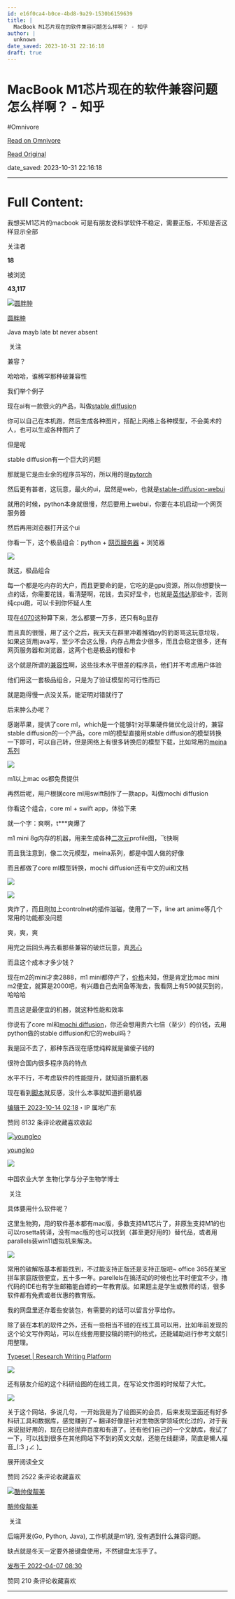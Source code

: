 ```yaml
---
id: e16f0ca4-b0ce-4bd8-9a29-1530b6159639
title: |
  MacBook M1芯片现在的软件兼容问题怎么样啊？ - 知乎
author: |
  unknown
date_saved: 2023-10-31 22:16:18
draft: true
---
```


# MacBook M1芯片现在的软件兼容问题怎么样啊？ - 知乎
#Omnivore

[Read on Omnivore](https://omnivore.app/me/https-www-zhihu-com-question-526498049-answer-3249229624-18b88aabb8e)

[Read Original](https://www.zhihu.com/question/526498049/answer/3249229624)

date_saved: 2023-10-31 22:16:18


--- 

# Full Content: 

我想买M1芯片的macbook 可是有朋友说科学软件不稳定，需要正版，不知是否这样显示全部 ​

关注者

**18**

被浏览

**43,117**

[![圆胖肿](https://proxy-prod.omnivore-image-cache.app/0x0,s5GCNHRC_MYWFTSIq9LE8TUvDe8_bo8pJ1TbKjuV1JRs/https://picx.zhimg.com/v2-ea3ac0222577a3d515b61c499014a42d_l.jpg?source=2c26e567)](https://www.zhihu.com/people/zhao-ce-33)

[圆胖肿](https://www.zhihu.com/people/zhao-ce-33)

Java mayb late bt never absent

​ 关注

兼容？

哈哈哈，谁稀罕那种破兼容性

我们举个例子

现在ai有一款很火的产品，叫做[stable diffusion](https://www.zhihu.com/search?q=stable%20diffusion&search%5Fsource=Entity&hybrid%5Fsearch%5Fsource=Entity&hybrid%5Fsearch%5Fextra=%7B%22sourceType%22%3A%22answer%22%2C%22sourceId%22%3A3249229624%7D)

你可以自己在本机跑，然后生成各种图片，搭配上网络上各种模型，不会美术的人，也可以生成各种图片了

但是呢

stable diffusion有一个巨大的问题

那就是它是由业余的程序员写的，所以用的是[pytorch](https://www.zhihu.com/search?q=pytorch&search%5Fsource=Entity&hybrid%5Fsearch%5Fsource=Entity&hybrid%5Fsearch%5Fextra=%7B%22sourceType%22%3A%22answer%22%2C%22sourceId%22%3A3249229624%7D)

然后更有甚者，这玩意，最火的ui，居然是web，也就是[stable-diffusion-webui](https://www.zhihu.com/search?q=stable-diffusion-webui&search%5Fsource=Entity&hybrid%5Fsearch%5Fsource=Entity&hybrid%5Fsearch%5Fextra=%7B%22sourceType%22%3A%22answer%22%2C%22sourceId%22%3A3249229624%7D)

就用的时候，python本身就很慢，然后要用上webui，你要在本机启动一个网页服务器

然后再用浏览器打开这个ui

你看一下，这个极品组合：python + [网页服务器](https://www.zhihu.com/search?q=%E7%BD%91%E9%A1%B5%E6%9C%8D%E5%8A%A1%E5%99%A8&search%5Fsource=Entity&hybrid%5Fsearch%5Fsource=Entity&hybrid%5Fsearch%5Fextra=%7B%22sourceType%22%3A%22answer%22%2C%22sourceId%22%3A3249229624%7D) \+ 浏览器

![](https://proxy-prod.omnivore-image-cache.app/1906x1021,slvtkJlK-dQjJ4DcPrkk9Hc0fubYxylIGZnX2Lez8Sf0/https://pic1.zhimg.com/50/v2-d0e5dce7062fe52d03c82b45e09b45cc_720w.jpg?source=2c26e567)

就这，极品组合

每一个都是吃内存的大户，而且更要命的是，它吃的是gpu资源，所以你想要快一点的话，你需要花钱，看清楚啊，花钱，去买好显卡，也就是[英伟达](https://www.zhihu.com/search?q=%E8%8B%B1%E4%BC%9F%E8%BE%BE&search%5Fsource=Entity&hybrid%5Fsearch%5Fsource=Entity&hybrid%5Fsearch%5Fextra=%7B%22sourceType%22%3A%22answer%22%2C%22sourceId%22%3A3249229624%7D)那些卡，否则纯cpu跑，可以卡到你怀疑人生

现在[4070](https://www.zhihu.com/search?q=4070&search%5Fsource=Entity&hybrid%5Fsearch%5Fsource=Entity&hybrid%5Fsearch%5Fextra=%7B%22sourceType%22%3A%22answer%22%2C%22sourceId%22%3A3249229624%7D)这种算下来，怎么都要一万多，还只有8g显存

而且真的很慢，用了这个之后，我天天在群里冲着推销py的豹哥骂这玩意垃圾，如果这货用java写，至少不会这么慢，内存占用会少很多，而且会稳定很多，还有网页服务器和浏览器，这两个也是极品的慢和卡

这个就是所谓的[兼容性](https://www.zhihu.com/search?q=%E5%85%BC%E5%AE%B9%E6%80%A7&search%5Fsource=Entity&hybrid%5Fsearch%5Fsource=Entity&hybrid%5Fsearch%5Fextra=%7B%22sourceType%22%3A%22answer%22%2C%22sourceId%22%3A3249229624%7D)啊，这些技术水平很差的程序员，他们并不考虑用户体验

他们用这一套极品组合，只是为了验证模型的可行性而已

就是跑得慢一点没关系，能证明对错就行了

后来肿么办呢？

感谢苹果，提供了core ml，which是一个能够针对苹果硬件做优化设计的，兼容stable diffusion的一个产品，core ml的模型直接用stable diffusion的模型转换一下即可，可以自己转，但是网络上有很多转换后的模型下载，比如常用的[meina系列](https://www.zhihu.com/search?q=meina%E7%B3%BB%E5%88%97&search%5Fsource=Entity&hybrid%5Fsearch%5Fsource=Entity&hybrid%5Fsearch%5Fextra=%7B%22sourceType%22%3A%22answer%22%2C%22sourceId%22%3A3249229624%7D)

![](https://proxy-prod.omnivore-image-cache.app/1200x630,sD9SShNWfqav-yM8GpuLuHWSQsT6Aso4ELGMMtgqEd3M/https://picx.zhimg.com/50/v2-00f6f40c8203d7b9e9bac75525be5e2d_720w.jpg?source=2c26e567)

m1以上mac os都免费提供

再然后呢，用户根据core ml用swift制作了一款app，叫做mochi diffusion

你看这个组合，core ml + swift app，体验下来

就一个字：爽啊，t\*\*\*爽爆了

m1 mini 8g内存的机器，用来生成各种[二次元](https://www.zhihu.com/search?q=%E4%BA%8C%E6%AC%A1%E5%85%83&search%5Fsource=Entity&hybrid%5Fsearch%5Fsource=Entity&hybrid%5Fsearch%5Fextra=%7B%22sourceType%22%3A%22answer%22%2C%22sourceId%22%3A3249229624%7D)profile图，飞快啊

而且我注意到，像二次元模型，meina系列，都是中国人做的好像

而且都做了core ml模型转换，mochi diffusion还有中文的ui和文档

![](https://proxy-prod.omnivore-image-cache.app/1232x782,siDw5-qY78yiMoqaIlIwqNw9M8WXXQjA7BD-FRY-7R24/https://picx.zhimg.com/50/v2-d499f23ca598ec374100fffbb6e97184_720w.jpg?source=2c26e567)

![](https://proxy-prod.omnivore-image-cache.app/1232x782,sFDGv1t4ydxLz-vmkcVQF4T5lDwdcM9yXL7fMMadTDZw/https://pic1.zhimg.com/50/v2-f685342e109514b9536be33cf896d642_720w.jpg?source=2c26e567)

爽炸了，而且刚加上controlnet的插件滋磁，使用了一下，line art anime等几个常用的功能都没问题

爽，爽，爽

用完之后回头再去看那些兼容的破烂玩意，真[恶心](https://www.zhihu.com/search?q=%E6%81%B6%E5%BF%83&search%5Fsource=Entity&hybrid%5Fsearch%5Fsource=Entity&hybrid%5Fsearch%5Fextra=%7B%22sourceType%22%3A%22answer%22%2C%22sourceId%22%3A3249229624%7D)

而且这个成本才多少钱？

现在m2的mini才卖2888，m1 mini都停产了，[价格](https://www.zhihu.com/search?q=%E4%BB%B7%E6%A0%BC&search%5Fsource=Entity&hybrid%5Fsearch%5Fsource=Entity&hybrid%5Fsearch%5Fextra=%7B%22sourceType%22%3A%22answer%22%2C%22sourceId%22%3A3249229624%7D)未知，但是肯定比mac mini m2便宜，就算是2000吧，有兴趣自己去闲鱼等淘去，我看网上有590就买到的，哈哈哈

而且这是最便宜的机器，就这种性能和效率

你说有了core ml和[mochi diffusion](https://www.zhihu.com/search?q=mochi%20diffusion&search%5Fsource=Entity&hybrid%5Fsearch%5Fsource=Entity&hybrid%5Fsearch%5Fextra=%7B%22sourceType%22%3A%22answer%22%2C%22sourceId%22%3A3249229624%7D)，你还会想用贵六七倍（至少）的价钱，去用python做的stable diffusion和它的webui吗？

我是回不去了，那种东西现在感觉纯粹就是骗傻子钱的

很符合国内很多程序员的特点

水平不行，不考虑软件的性能提升，就知道折磨机器

现在看到[脚本](https://www.zhihu.com/search?q=%E8%84%9A%E6%9C%AC&search%5Fsource=Entity&hybrid%5Fsearch%5Fsource=Entity&hybrid%5Fsearch%5Fextra=%7B%22sourceType%22%3A%22answer%22%2C%22sourceId%22%3A3249229624%7D)就反感，没什么本事就知道折磨机器

[编辑于 2023-10-14 02:18](https://www.zhihu.com/question/526498049/answer/3249229624)・IP 属地广东

​赞同 81​​32 条评论​收藏​喜欢收起​

[![youngleo](https://proxy-prod.omnivore-image-cache.app/0x0,sjQ3AnRvv4YerVYmKPmW9gLdGDTuPg54xTkRAhNgNvsY/https://pic1.zhimg.com/v2-398cd36027af5e0a9dbc78ce99c7c884_l.jpg?source=1940ef5c)](https://www.zhihu.com/people/kazetonagi)

[youngleo](https://www.zhihu.com/people/kazetonagi)

[​](https://www.zhihu.com/question/48510028)​![](https://proxy-prod.omnivore-image-cache.app/0x0,sRpP1H2oa_TfsDLpATwsIt6ipVLRN7HlUZGTch2Ee4JQ/https://picx.zhimg.com/v2-4812630bc27d642f7cafcd6cdeca3d7a.jpg?source=88ceefae)

中国农业大学 生物化学与分子生物学博士

​ 关注

具体要用什么软件呢？

这里生物狗，用的软件基本都有mac版，多数支持M1芯片了，非原生支持M1的也可以rosetta转译，没有mac版的也可以找到（甚至更好用的）替代品，或者用parallels装win11虚拟机来解决。

![](https://proxy-prod.omnivore-image-cache.app/2964x1508,sNES4cGvqQEQ7e73vgua09rDUhKnGF0RyMhp08qJ1ohQ/https://pic1.zhimg.com/50/v2-3633eeaccff968f07c0de698fd2d4aaf_720w.jpg?source=1940ef5c)

常用的破解版基本都能找到，不过能支持正版还是支持正版吧\~ office 365在某宝拼车家庭版很便宜，五十多一年。parellels在搞活动的时候也比平时便宜不少，撸代码的IDE也有学生邮箱能白嫖的一年教育版。如果题主是学生或教师的话，很多软件都有免费或者优惠的教育版。

我的网盘里还存着些安装包，有需要的的话可以留言分享给你。

除了装在本机的软件之外，还有一些相当不错的在线工具可以用，比如年前发现的这个论文写作网站，可以在线套用要投稿的期刊的格式，还能辅助进行参考文献引用整理。

[](https://link.zhihu.com/?target=https%3A//typeset.io/)

[Typeset | Research Writing Platform](https://link.zhihu.com/?target=https%3A//typeset.io/)

[](https://link.zhihu.com/?target=https%3A//typeset.io/)

![](https://proxy-prod.omnivore-image-cache.app/3716x0,sXFTc-GM0JcsmTTovgB5bFDX9-8yPwhMm1L5kIcVvj7E/https://pica.zhimg.com/50/v2-dfe8a658443bb4789a94426963dcd162_720w.jpg?source=1940ef5c)

还有朋友介绍的这个科研绘图的在线工具，在写论文作图的时候帮了大忙。

[](https://link.zhihu.com/?target=https%3A//image.medpeer.cn/show/index/index%3FP%5FS%5FC%3DLY%26q%3D526498049)

![](https://proxy-prod.omnivore-image-cache.app/3714x0,so61nFEXdoy9cchKDhvztyX4GQJc1RaxCvHMHKa8GTn0/https://pica.zhimg.com/50/v2-039f08b61e15e7ff357d752dc5650101_720w.jpg?source=1940ef5c)

关于这个网站，多说几句，一开始我是为了绘图买的会员，后来发现里面还有好多科研工具和数据库，感觉赚到了\~ 翻译好像是针对生物医学领域优化过的，对于我来说挺好用的，现在已经抛弃百度和有道了。还有他们自己的一个文献库，我试了一下，可以找到很多在其他网站下不到的英文文献，还能在线翻译，简直是懒人福音\_(:3 ｣∠ )\_

展开阅读全文​

​赞同 25​​22 条评论​收藏​喜欢

[![酷帅俊靓美](https://proxy-prod.omnivore-image-cache.app/0x0,smBrzr5SsODECbWw-f-0p_mmRWrL03tRrKBgtUXc4txo/https://pica.zhimg.com/a006b1f4781792f8d6d84d54bece5bf7_l.jpg?source=1940ef5c)](https://www.zhihu.com/people/ding-yi-51-99)

[酷帅俊靓美](https://www.zhihu.com/people/ding-yi-51-99)

​ 关注

后端开发(Go, Python, Java), 工作机就是m1的, 没有遇到什么兼容问题。

缺点就是冬天一定要外接键盘使用，不然键盘太冻手了。

[发布于 2022-04-07 08:30](https://www.zhihu.com/question/526498049/answer/2427847550)

​赞同 2​​10 条评论​收藏​喜欢

---

